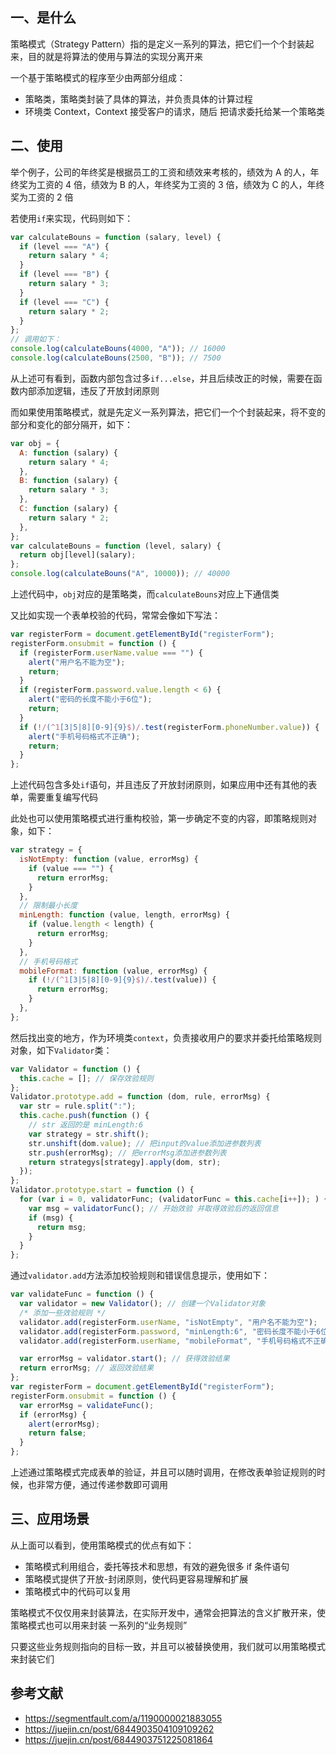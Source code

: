## 一、是什么

策略模式（Strategy Pattern）指的是定义一系列的算法，把它们一个个封装起来，目的就是将算法的使用与算法的实现分离开来

一个基于策略模式的程序至少由两部分组成：

- 策略类，策略类封装了具体的算法，并负责具体的计算过程
- 环境类 Context，Context 接受客户的请求，随后 把请求委托给某一个策略类

## 二、使用

举个例子，公司的年终奖是根据员工的工资和绩效来考核的，绩效为 A 的人，年终奖为工资的 4 倍，绩效为 B 的人，年终奖为工资的 3 倍，绩效为 C 的人，年终奖为工资的 2 倍

若使用`if`来实现，代码则如下：

```js
var calculateBouns = function (salary, level) {
  if (level === "A") {
    return salary * 4;
  }
  if (level === "B") {
    return salary * 3;
  }
  if (level === "C") {
    return salary * 2;
  }
};
// 调用如下：
console.log(calculateBouns(4000, "A")); // 16000
console.log(calculateBouns(2500, "B")); // 7500
```

从上述可有看到，函数内部包含过多`if...else`，并且后续改正的时候，需要在函数内部添加逻辑，违反了开放封闭原则

而如果使用策略模式，就是先定义一系列算法，把它们一个个封装起来，将不变的部分和变化的部分隔开，如下：

```js
var obj = {
  A: function (salary) {
    return salary * 4;
  },
  B: function (salary) {
    return salary * 3;
  },
  C: function (salary) {
    return salary * 2;
  },
};
var calculateBouns = function (level, salary) {
  return obj[level](salary);
};
console.log(calculateBouns("A", 10000)); // 40000
```

上述代码中，`obj`对应的是策略类，而`calculateBouns`对应上下通信类

又比如实现一个表单校验的代码，常常会像如下写法：

```js
var registerForm = document.getElementById("registerForm");
registerForm.onsubmit = function () {
  if (registerForm.userName.value === "") {
    alert("用户名不能为空");
    return;
  }
  if (registerForm.password.value.length < 6) {
    alert("密码的长度不能小于6位");
    return;
  }
  if (!/(^1[3|5|8][0-9]{9}$)/.test(registerForm.phoneNumber.value)) {
    alert("手机号码格式不正确");
    return;
  }
};
```

上述代码包含多处`if`语句，并且违反了开放封闭原则，如果应用中还有其他的表单，需要重复编写代码

此处也可以使用策略模式进行重构校验，第一步确定不变的内容，即策略规则对象，如下：

```js
var strategy = {
  isNotEmpty: function (value, errorMsg) {
    if (value === "") {
      return errorMsg;
    }
  },
  // 限制最小长度
  minLength: function (value, length, errorMsg) {
    if (value.length < length) {
      return errorMsg;
    }
  },
  // 手机号码格式
  mobileFormat: function (value, errorMsg) {
    if (!/(^1[3|5|8][0-9]{9}$)/.test(value)) {
      return errorMsg;
    }
  },
};
```

然后找出变的地方，作为环境类`context`，负责接收用户的要求并委托给策略规则对象，如下`Validator`类：

```js
var Validator = function () {
  this.cache = []; // 保存效验规则
};
Validator.prototype.add = function (dom, rule, errorMsg) {
  var str = rule.split(":");
  this.cache.push(function () {
    // str 返回的是 minLength:6
    var strategy = str.shift();
    str.unshift(dom.value); // 把input的value添加进参数列表
    str.push(errorMsg); // 把errorMsg添加进参数列表
    return strategys[strategy].apply(dom, str);
  });
};
Validator.prototype.start = function () {
  for (var i = 0, validatorFunc; (validatorFunc = this.cache[i++]); ) {
    var msg = validatorFunc(); // 开始效验 并取得效验后的返回信息
    if (msg) {
      return msg;
    }
  }
};
```

通过`validator.add`方法添加校验规则和错误信息提示，使用如下：

```js
var validateFunc = function () {
  var validator = new Validator(); // 创建一个Validator对象
  /* 添加一些效验规则 */
  validator.add(registerForm.userName, "isNotEmpty", "用户名不能为空");
  validator.add(registerForm.password, "minLength:6", "密码长度不能小于6位");
  validator.add(registerForm.userName, "mobileFormat", "手机号码格式不正确");

  var errorMsg = validator.start(); // 获得效验结果
  return errorMsg; // 返回效验结果
};
var registerForm = document.getElementById("registerForm");
registerForm.onsubmit = function () {
  var errorMsg = validateFunc();
  if (errorMsg) {
    alert(errorMsg);
    return false;
  }
};
```

上述通过策略模式完成表单的验证，并且可以随时调用，在修改表单验证规则的时候，也非常方便，通过传递参数即可调用

## 三、应用场景

从上面可以看到，使用策略模式的优点有如下：

- 策略模式利用组合，委托等技术和思想，有效的避免很多 if 条件语句
- 策略模式提供了开放-封闭原则，使代码更容易理解和扩展
- 策略模式中的代码可以复用

策略模式不仅仅用来封装算法，在实际开发中，通常会把算法的含义扩散开来，使策略模式也可以用来封装 一系列的“业务规则”

只要这些业务规则指向的目标一致，并且可以被替换使用，我们就可以用策略模式来封装它们

## 参考文献

- https://segmentfault.com/a/1190000021883055
- https://juejin.cn/post/6844903504109109262
- https://juejin.cn/post/6844903751225081864
